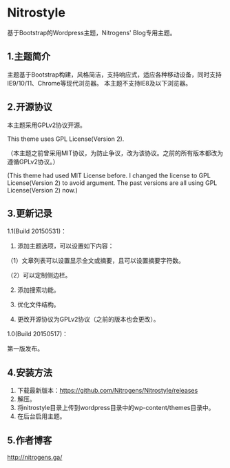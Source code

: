 # Nitrostyle
基于Bootstrap的Wordpress主题，Nitrogens' Blog专用主题。

1.主题简介
--
主题基于Bootstrap构建，风格简洁，支持响应式，适应各种移动设备，同时支持IE9/10/11、Chrome等现代浏览器。
本主题不支持IE8及以下浏览器。

2.开源协议
--
本主题采用GPLv2协议开源。

This theme uses GPL License(Version 2).

（本主题之前曾采用MIT协议，为防止争议，改为该协议。之前的所有版本都改为遵循GPLv2协议。）

(This theme had used MIT License before. I changed the license to GPL License(Version 2) to avoid argument. The past versions are all using GPL License(Version 2) now.)

3.更新记录
--
1.1(Build 20150531)：

1. 添加主题选项，可以设置如下内容：

（1）文章列表可以设置显示全文或摘要，且可以设置摘要字符数。

（2）可以定制侧边栏。

2. 添加搜索功能。

3. 优化文件结构。

4. 更改开源协议为GPLv2协议（之前的版本也会更改）。


1.0(Build 20150517)：

第一版发布。

4.安装方法
--
 1. 下载最新版本：https://github.com/Nitrogens/Nitrostyle/releases
 2. 解压。
 3. 将nitrostyle目录上传到wordpress目录中的wp-content/themes目录中。
 4. 在后台启用主题。

5.作者博客
--
http://nitrogens.ga/
